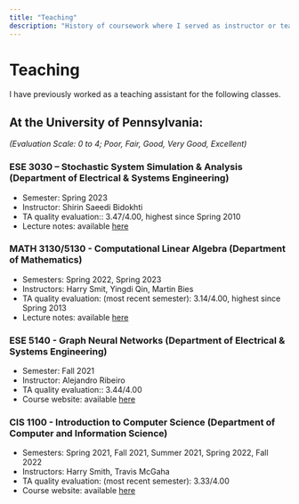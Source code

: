 ```yaml
---
title: "Teaching"
description: "History of coursework where I served as instructor or teaching assistant"
---
```


# Teaching

I have previously worked as a teaching assistant for the following classes.

## At the University of Pennsylvania:
_(Evaluation Scale: 0 to 4; Poor, Fair, Good, Very Good, Excellent)_

### ESE 3030 – Stochastic System Simulation & Analysis (Department of Electrical & Systems Engineering)
  - Semester: Spring 2023
  - Instructor: Shirin Saeedi Bidokhti 
  - TA quality evaluation:: 3.47/4.00, highest since Spring 2010
  - Lecture notes: available [here](https://enzobergamo.com/ESE3030_Lecture_Notes.pdf)

### MATH 3130/5130 - Computational Linear Algebra (Department of Mathematics)
- Semesters: Spring 2022, Spring 2023
- Instructors: Harry Smit, Yingdi Qin, Martin Bies
- TA quality evaluation: (most recent semester): 3.14/4.00, highest since Spring 2013
- Lecture notes: available [here](https://martinbies.github.io/teaching/)

### ESE 5140 - Graph Neural Networks (Department of Electrical & Systems Engineering)
- Semester: Fall 2021
- Instructor: Alejandro Ribeiro
- TA quality evaluation:: 3.44/4.00
- Course website: available [here](https://gnn.seas.upenn.edu)

### CIS 1100 - Introduction to Computer Science (Department of Computer and Information Science)
- Semesters: Spring 2021, Fall 2021, Summer 2021, Spring 2022, Fall 2022
- Instructors: Harry Smith, Travis McGaha
- TA quality evaluation: (most recent semester): 3.33/4.00
- Course website: available [here](https://www.cis.upenn.edu/~cis110/current/)

